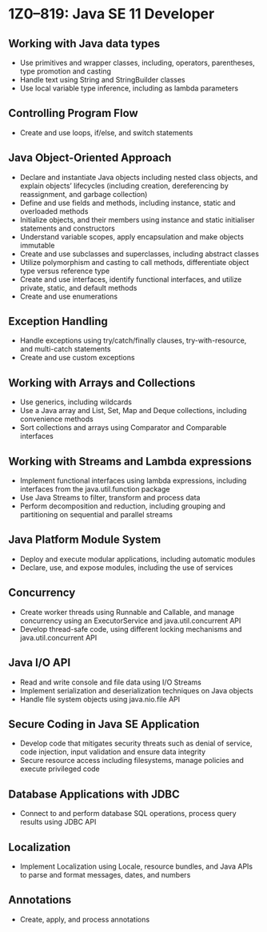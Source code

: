 # 1Z0–819: Java SE 11 Developer

## Working with Java data types
- Use primitives and wrapper classes, including, operators, parentheses, type promotion and casting
- Handle text using String and StringBuilder classes
- Use local variable type inference, including as lambda parameters

## Controlling Program Flow
- Create and use loops, if/else, and switch statements

## Java Object-Oriented Approach
- Declare and instantiate Java objects including nested class objects, and explain objects’ lifecycles (including creation, dereferencing by reassignment, and garbage collection)
- Define and use fields and methods, including instance, static and overloaded methods
- Initialize objects, and their members using instance and static initialiser statements and constructors
- Understand variable scopes, apply encapsulation and make objects immutable
- Create and use subclasses and superclasses, including abstract classes
- Utilize polymorphism and casting to call methods, differentiate object type versus reference type
- Create and use interfaces, identify functional interfaces, and utilize private, static, and default methods
- Create and use enumerations

## Exception Handling
- Handle exceptions using try/catch/finally clauses, try-with-resource, and multi-catch statements
- Create and use custom exceptions

## Working with Arrays and Collections
- Use generics, including wildcards
- Use a Java array and List, Set, Map and Deque collections, including convenience methods
- Sort collections and arrays using Comparator and Comparable interfaces

## Working with Streams and Lambda expressions

- Implement functional interfaces using lambda expressions, including interfaces from the java.util.function package
- Use Java Streams to filter, transform and process data
- Perform decomposition and reduction, including grouping and partitioning on sequential and parallel streams

## Java Platform Module System
- Deploy and execute modular applications, including automatic modules
- Declare, use, and expose modules, including the use of services

## Concurrency

- Create worker threads using Runnable and Callable, and manage concurrency using an ExecutorService and java.util.concurrent API
- Develop thread-safe code, using different locking mechanisms and java.util.concurrent API

## Java I/O API
- Read and write console and file data using I/O Streams
- Implement serialization and deserialization techniques on Java objects
- Handle file system objects using java.nio.file API

## Secure Coding in Java SE Application
- Develop code that mitigates security threats such as denial of service, code injection, input validation and ensure data integrity
- Secure resource access including filesystems, manage policies and execute privileged code

## Database Applications with JDBC
- Connect to and perform database SQL operations, process query results using JDBC API

## Localization
- Implement Localization using Locale, resource bundles, and Java APIs to parse and format messages, dates, and numbers

## Annotations
- Create, apply, and process annotations
